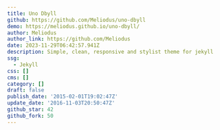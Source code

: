 ```yaml
---
title: Uno Dbyll
github: https://github.com/Meliodus/uno-dbyll
demo: https://meliodus.github.io/uno-dbyll/
author: Meliodus
author_link: https://github.com/Meliodus
date: 2023-11-29T06:42:57.941Z
description: Simple, clean, responsive and stylist theme for jekyll
ssg:
  - Jekyll
css: []
cms: []
category: []
draft: false
publish_date: '2015-02-01T19:02:47Z'
update_date: '2016-11-03T20:50:47Z'
github_star: 42
github_fork: 50
---
```

